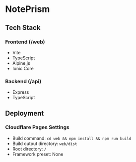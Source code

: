 # NotePrism

## Tech Stack

### Frontend (/web)
- Vite
- TypeScript
- Alpine.js
- Ionic Core

### Backend (/api)
- Express
- TypeScript

## Deployment

### Cloudflare Pages Settings
- Build command: `cd web && npm install && npm run build`
- Build output directory: `web/dist`
- Root directory: `/`
- Framework preset: None 